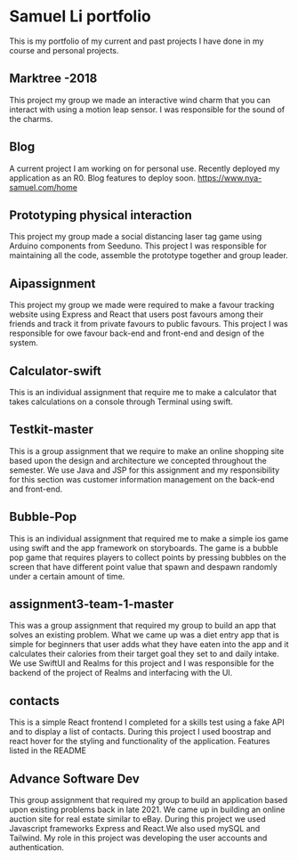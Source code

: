 # Samuel Li portfolio 
This is my portfolio of my current and past projects I have done in my course and personal projects.
## Marktree -2018
This project my group we made an interactive wind charm that you can interact with using a motion leap sensor. I was responsible for the sound of the charms. 
## Blog 
A current project I am working on for personal use. Recently deployed my application as an R0. Blog features to deploy soon.
https://www.nya-samuel.com/home 
## Prototyping physical interaction 
This project my group made a social distancing laser tag game using Arduino components from Seeduno. This project I was responsible for maintaining all the code, assemble the prototype together and group leader. 
 ## Aipassignment 
This project my group we made were required to make a favour tracking website using Express and React that users post favours among their friends and track it from private favours to public favours.  This project I was responsible for owe favour back-end and front-end and design of the system. 
## Calculator-swift 
This is an individual assignment that require me to make a calculator that takes calculations on a console through Terminal using swift. 
## Testkit-master 
This is a group assignment that we require to make an online shopping site based upon the design and architecture we concepted throughout the semester. We use Java and JSP for this assignment and my responsibility for this section was customer information management on the back-end and front-end.
## Bubble-Pop 
This is an individual assignment that required me to make a simple ios game using swift and the app framework on storyboards.  The game is a bubble pop game that requires players to collect points by pressing bubbles on the screen that have different point value that spawn and despawn randomly under a certain amount of time.  
## assignment3-team-1-master 
This was a group assignment that required my group to build an app that solves an existing problem. What we came up was a diet entry app that is simple for beginners that user adds what they have eaten into the app and it calculates their calories from their target goal they set to and daily intake. We use SwiftUI and Realms for this project and I was responsible for the backend of the project of Realms and interfacing with the UI.
## contacts
This is a simple React frontend I completed for a skills test using a fake API and to display a list of contacts. During this project I used boostrap and react hover for the styling and functionality of the application. Features listed in the README
## Advance Software Dev
This group assignment that required my group to build an application based upon existing problems back in late 2021. We came up in building an online auction site for real estate similar to eBay. During this project we used Javascript frameworks Express and React.We also used mySQL and Tailwind. My role in this project was developing the user accounts and authentication.
